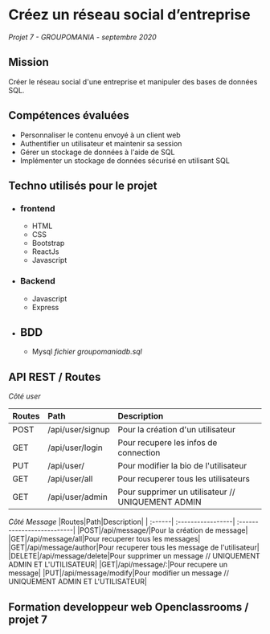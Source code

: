 # Créez un réseau social d’entreprise
_Projet 7 - GROUPOMANIA - septembre 2020_

## Mission 
Créer le réseau social d'une entreprise et manipuler des bases de données SQL.  

## Compétences évaluées  

* Personnaliser le contenu envoyé à un client web
* Authentifier un utilisateur et maintenir sa session
* Gérer un stockage de données à l'aide de SQL
* Implémenter un stockage de données sécurisé en utilisant SQL

## Techno utilisés pour le projet  

* ### frontend
  * HTML
  * CSS
  * Bootstrap
  * ReactJs
  * Javascript
* ### Backend
  * Javascript
  * Express
* ## BDD
  * Mysql _*fichier groupomaniadb.sql*_

## API REST / Routes
_Côté user_

|Routes|Path|Description|
| :------| :-----------------| :--------------------------|
|POST|/api/user/signup|Pour la création d'un utilisateur|
|GET|/api/user/login|Pour recupere les infos de connection|
|PUT|/api/user/|Pour modifier la bio de l'utilisateur|
|GET|/api/user/all|Pour recuperer tous les utilisateurs|    
|GET|/api/user/admin|Pour supprimer un utilisateur  // UNIQUEMENT ADMIN|  
  
_Côté Message_
|Routes|Path|Description|
| :------| :-----------------| :--------------------------|
|POST|/api/message/|Pour la création de message|    
|GET|/api/message/all|Pour recuperer tous les messages|
|GET|/api/message/author|Pour recuperer tous les message de l'utilisateur| 
|DELETE|/api/message/delete|Pour supprimer un message // UNIQUEMENT ADMIN ET L'UTILISATEUR|
|GET|/api/message/:|Pour recupere un message|
|PUT|/api/message/modify|Pour modifier un message // UNIQUEMENT ADMIN ET L'UTILISATEUR|

## Formation developpeur web Openclassrooms / projet 7